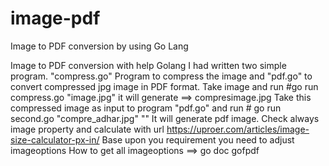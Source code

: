 # image-pdf
Image to PDF conversion by using  Go Lang

Image to PDF conversion with help Golang I had written two simple program. "compress.go" Program to compress the image and "pdf.go" to convert compressed jpg image in PDF format. 
Take image and run #go run compress.go "image.jpg" it will generate ==> compresimage.jpg 
Take this compressed image as input to program "pdf.go" and run # go run second.go "compre_adhar.jpg" "" It will generate pdf image. 
Check always image property and calculate with url https://uproer.com/articles/image-size-calculator-px-in/ 
Base upon you requirement you need to adjust imageoptions How to get all imageoptions ==> go doc gofpdf
